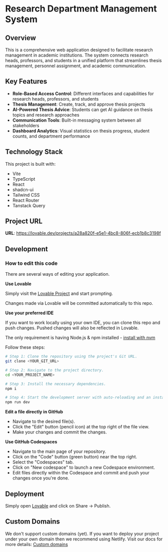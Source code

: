 
# Research Department Management System

## Overview

This is a comprehensive web application designed to facilitate research management in academic institutions. The system connects research heads, professors, and students in a unified platform that streamlines thesis management, personnel assignment, and academic communication.

## Key Features

- **Role-Based Access Control**: Different interfaces and capabilities for research heads, professors, and students
- **Thesis Management**: Create, track, and approve thesis projects
- **AI-Powered Thesis Advice**: Students can get AI guidance on thesis topics and research approaches
- **Communication Tools**: Built-in messaging system between all stakeholders
- **Dashboard Analytics**: Visual statistics on thesis progress, student counts, and department performance

## Technology Stack

This project is built with:

- Vite
- TypeScript
- React
- shadcn-ui
- Tailwind CSS
- React Router
- Tanstack Query

## Project URL

**URL**: https://lovable.dev/projects/a28a820f-e5e1-4bc8-806f-ecb1b8c3198f

## Development

### How to edit this code

There are several ways of editing your application.

**Use Lovable**

Simply visit the [Lovable Project](https://lovable.dev/projects/a28a820f-e5e1-4bc8-806f-ecb1b8c3198f) and start prompting.

Changes made via Lovable will be committed automatically to this repo.

**Use your preferred IDE**

If you want to work locally using your own IDE, you can clone this repo and push changes. Pushed changes will also be reflected in Lovable.

The only requirement is having Node.js & npm installed - [install with nvm](https://github.com/nvm-sh/nvm#installing-and-updating)

Follow these steps:

```sh
# Step 1: Clone the repository using the project's Git URL.
git clone <YOUR_GIT_URL>

# Step 2: Navigate to the project directory.
cd <YOUR_PROJECT_NAME>

# Step 3: Install the necessary dependencies.
npm i

# Step 4: Start the development server with auto-reloading and an instant preview.
npm run dev
```

**Edit a file directly in GitHub**

- Navigate to the desired file(s).
- Click the "Edit" button (pencil icon) at the top right of the file view.
- Make your changes and commit the changes.

**Use GitHub Codespaces**

- Navigate to the main page of your repository.
- Click on the "Code" button (green button) near the top right.
- Select the "Codespaces" tab.
- Click on "New codespace" to launch a new Codespace environment.
- Edit files directly within the Codespace and commit and push your changes once you're done.

## Deployment

Simply open [Lovable](https://lovable.dev/projects/a28a820f-e5e1-4bc8-806f-ecb1b8c3198f) and click on Share -> Publish.

## Custom Domains

We don't support custom domains (yet). If you want to deploy your project under your own domain then we recommend using Netlify. Visit our docs for more details: [Custom domains](https://docs.lovable.dev/tips-tricks/custom-domain/)
